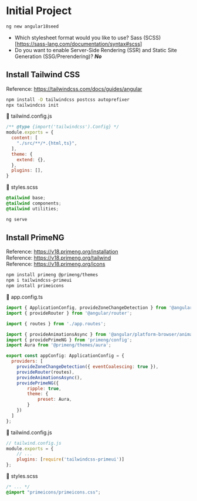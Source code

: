 # Initial Project

``` bash
ng new angular18seed
```

- Which stylesheet format would you like to use? Sass (SCSS) <br/>
[https://sass-lang.com/documentation/syntax#scss]
- Do you want to enable Server-Side Rendering (SSR) and Static Site Generation (SSG/Prerendering)? ___No___

## Install Tailwind CSS
Reference: https://tailwindcss.com/docs/guides/angular
``` bash
npm install -D tailwindcss postcss autoprefixer
npx tailwindcss init
```

:page_with_curl: tailwind.config.js
``` js 
/** @type {import('tailwindcss').Config} */
module.exports = {
  content: [
    "./src/**/*.{html,ts}",
  ],
  theme: {
    extend: {},
  },
  plugins: [],
}
```

:page_with_curl: styles.scss
``` css
@tailwind base;
@tailwind components;
@tailwind utilities;
```

``` bash
ng serve
```

## Install PrimeNG 
Reference: https://v18.primeng.org/installation <br/>
Reference: https://v18.primeng.org/tailwind <br/>
Reference: https://v18.primeng.org/icons

``` bash
npm install primeng @primeng/themes
npm i tailwindcss-primeui
npm install primeicons
```

:page_with_curl: app.config.ts
``` js
import { ApplicationConfig, provideZoneChangeDetection } from '@angular/core';
import { provideRouter } from '@angular/router';

import { routes } from './app.routes';

import { provideAnimationsAsync } from '@angular/platform-browser/animations/async';
import { providePrimeNG } from 'primeng/config';
import Aura from '@primeng/themes/aura';

export const appConfig: ApplicationConfig = {
  providers: [
    provideZoneChangeDetection({ eventCoalescing: true }), 
    provideRouter(routes),
    provideAnimationsAsync(),
    providePrimeNG({ 
        ripple: true,
        theme: {
            preset: Aura,
        }
    })
  ]
};
```

:page_with_curl: tailwind.config.js
``` js
// tailwind.config.js
module.exports = {
    // ...
    plugins: [require('tailwindcss-primeui')]
};
```

:page_with_curl: styles.scss
``` css
/* ... */
@import "primeicons/primeicons.css";
```
